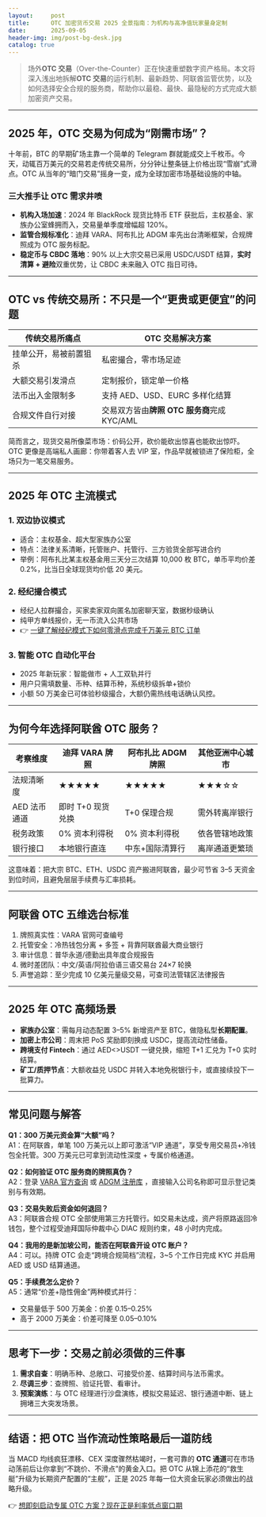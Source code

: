 ```yaml
---
layout:     post
title:      OTC 加密货币交易 2025 全景指南：为机构与高净值玩家量身定制
date:       2025-09-05
header-img: img/post-bg-desk.jpg
catalog: true
---
```


> 场外**OTC 交易**（Over-the-Counter）正在快速重塑数字资产格局。本文将深入浅出地拆解**OTC 交易**的运行机制、最新趋势、阿联酋监管优势，以及如何选择安全合规的服务商，帮助你以最稳、最快、最隐秘的方式完成大额加密资产交易。

---

## 2025 年，OTC 交易为何成为“刚需市场”？
十年前，BTC 的早期矿场主靠一个简单的 Telegram 群就能成交上千枚币。今天，动辄百万美元的交易若走传统交易所，分分钟让整条链上价格出现“雪崩”式滑点。OTC 从当年的“暗门交易”摇身一变，成为全球加密市场基础设施的中轴。

### 三大推手让 OTC 需求井喷

- **机构入场加速**：2024 年 BlackRock 现货比特币 ETF 获批后，主权基金、家族办公室蜂拥而入，交易量单季度增幅超 120%。
- **监管合规标准化**：迪拜 VARA、阿布扎比 ADGM 率先出台清晰框架，合规牌照成为 OTC 服务标配。
- **稳定币与 CBDC 落地**：90% 以上大宗交易已采用 USDC/USDT 结算，**实时清算 + 避险**双重优势，让 CBDC 未来融入 OTC 指日可待。

---

## OTC vs 传统交易所：不只是一个“更贵或更便宜”的问题

| 传统交易所痛点 | OTC 交易解决方案 |
|----------------|------------------|
| 挂单公开，易被前置狙杀 | 私密撮合，零市场足迹 |
| 大额交易引发滑点 | 定制报价，锁定单一价格 |
| 法币出入金限制多 | 支持 AED、USD、EURC 多样化结算 |
| 合规文件自行对接 | 交易双方皆由**牌照 OTC 服务商**完成 KYC/AML |

简而言之，现货交易所像菜市场：价码公开，砍价能砍出惊喜也能砍出惊吓。OTC 更像是高端私人画廊：你带着客人去 VIP 室，作品早就被锁进了保险柜，全场只为一笔交易服务。

---

## 2025 年 OTC 主流模式

### 1. 双边协议模式
- 适合：主权基金、超大型家族办公室  
- 特点：法律关系清晰，托管账户、托管行、三方验货全部写进合约  
- 举例：阿布扎比某主权基金用三天分三次结算 10,000 枚 BTC，单币平均价差 0.2%，比当日全球现货均价低 20 美元。

### 2. 经纪撮合模式
- 经纪人拉群撮合，买家卖家双向匿名加密聊天室，数据秒级确认  
- 纯甲方单线报价，无一币流入公共市场  
- 👉 [一键了解经纪模式下如何零滑点完成千万美元 BTC 订单](https://okxdog.com/)

### 3. 智能 OTC 自动化平台
- 2025 年新玩家：智能做市 + 人工双轨并行  
- 用户只需填数量、币种、结算币种，系统秒级拆单+锁价  
- 小额 50 万美金已可体验秒级撮合，大额仍需热线电话确认风控。

---

## 为何今年选择阿联酋 OTC 服务？

| 考察维度 | 迪拜 VARA 牌照 | 阿布扎比 ADGM 牌照 | 其他亚洲中心城市 |
|----------|----------------|--------------------|------------------|
| 法规清晰度 | ★★★★★ | ★★★★★ | ★★★☆☆ |
| AED 法币通道 | 即时 T+0 现货兑换 | T+0 保理合规 | 需外转离岸银行 |
| 税务政策 | 0% 资本利得税 | 0% 资本利得税 | 依各管辖地政策 |
| 银行接口 | 本地银行直连 | 中东+国际清算行 | 离岸通道更繁琐 |

这意味着：把大宗 BTC、ETH、USDC 资产搬进阿联酋，最少可节省 3–5 天资金到位时间，且避免层层手续费与汇率损耗。

---

## 阿联酋 OTC 五维选台标准
1. 牌照真实性：VARA 官网可查编号  
2. 托管安全：冷热钱包分离 + 多签 + 背靠阿联酋最大商业银行  
3. 审计信息：普华永道/德勤出具年度合规报告  
4. 微时差团队：中文/英语/阿拉伯语三语交易台 24×7 轮换  
5. 声誉追踪：至少完成 10 亿美元量级交易，可查司法管辖区法律报告

---

## 2025 年 OTC 高频场景

- **家族办公室**：需每月动态配置 3–5% 新增资产至 BTC，做隐私型**长期配置**。  
- **加密上市公司**：周末把 PoS 奖励即刻换成 USDC，提高流动性储备。  
- **跨境支付 Fintech**：通过 AED<>USDT 一键兑换，缩短 T+1 汇兑为 T+0 实时结算。  
- **矿工/质押节点**：大额收益兑 USDC 并转入本地免税银行卡，或直接续投下一批算力。  

---

## 常见问题与解答

**Q1：300 万美元资金算“大额”吗？**  
A1：在阿联酋，单笔 100 万美元以上即可激活“VIP 通道”，享受专用交易员+冷钱包全托管。300 万美元已可拿到流动性深度 + 专属价格通道。

**Q2：如何验证 OTC 服务商的牌照真伪？**  
A2：登录 [VARA 官方查询](https://www.vara.ae) 或 [ADGM 注册库](https://www.adgm.com) ，直接输入公司名称即可显示登记类别与有效期。

**Q3：交易失败后资金如何退回？**  
A3：阿联酋合规 OTC 全部使用第三方托管行。如交易未达成，资产将原路返回冷钱包，整个过程受迪拜国际仲裁中心 DIAC 规则约束，48 小时内完成。

**Q4：我用的是新加坡公司，能否在阿联酋开设 OTC 账户？**  
A4：可以。持牌 OTC 会走“跨境合规简档”流程，3~5 个工作日完成 KYC 并启用 AED 或 USD 结算通道。

**Q5：手续费怎么定价？**  
A5：通常“价差+隐性佣金”两种模式并行：  
- 交易量低于 500 万美金：价差 0.15–0.25%  
- 高于 2000 万美金：价差可降至 0.05–0.10%  

---

## 思考下一步：交易之前必须做的三件事

1. **需求自查**：明确币种、总敞口、可接受价差、结算时间与法币需求。  
2. **尽调三步**：查牌照、验证托管、看审计。  
3. **预案演练**：与 OTC 经理进行沙盘演练，模拟交易延迟、银行通道中断、链上拥堵三大突发场景。

---

## 结语：把 OTC 当作流动性策略最后一道防线

当 MACD 均线疯狂漂移、CEX 深度骤然枯竭时，一套可靠的 **OTC 通道**可在市场动荡前后让你拿到“不跳价、不滑点”的黄金入口。把 OTC 从锦上添花的“救生艇”升级为长期资产配置的“主舰”，正是 2025 年每一位大资金玩家必须做出的战略升级。  

👉 [想即刻启动专属 OTC 方案？现在正是利率低点窗口期](https://okxdog.com/)